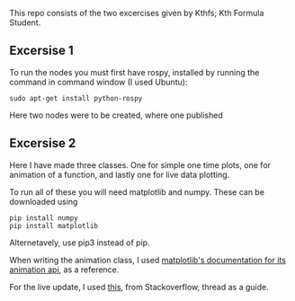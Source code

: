 This repo consists of the two excercises given by Kthfs; Kth Formula Student.

## Excersise 1

To run the nodes you must first have rospy, installed by running the command in command window (I used Ubuntu):

```
sudo apt-get install python-rospy
```

Here two nodes were to be created, where one published


## Excersise 2

Here I have made three classes. One for simple one time plots, one for animation of a function, and lastly one for live data plotting.

To run all of these you will need matplotlib and numpy. These can be downloaded using

```
pip install numpy
pip install matplotlib
```

Alternetavely, use pip3 instead of pip.

When writing the animation class, I used [matplotlib's documentation for its animation api](https://matplotlib.org/api/animation_api.html), as a reference.

For the live update, I used [this](https://stackoverflow.com/questions/4098131/how-to-update-a-plot-in-matplotlib), from Stackoverflow, thread as a guide. 
